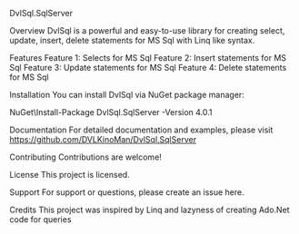 DvlSql.SqlServer

Overview
DvlSql is a powerful and easy-to-use library for creating select, update, insert, delete 
statements for MS Sql with Linq like syntax.

Features
Feature 1: Selects for MS Sql
Feature 2: Insert statements for MS Sql
Feature 3: Update statements for MS Sql
Feature 4: Delete statements for MS Sql

Installation
You can install DvlSql via NuGet package manager:

NuGet\Install-Package DvlSql.SqlServer -Version 4.0.1

Documentation
For detailed documentation and examples, please visit https://github.com/DVLKinoMan/DvlSql.SqlServer

Contributing
Contributions are welcome! 

License
This project is licensed.

Support
For support or questions, please create an issue here.

Credits
This project was inspired by Linq and lazyness of creating Ado.Net code for queries